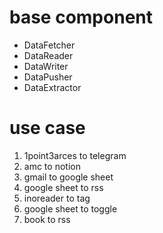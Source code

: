
# base component

- DataFetcher
- DataReader
- DataWriter
- DataPusher
- DataExtractor

# use case

1. 1point3arces to telegram
2. amc to notion
3. gmail to google sheet
4. google sheet to rss
5. inoreader to tag
6. google sheet to toggle
7. book to rss
